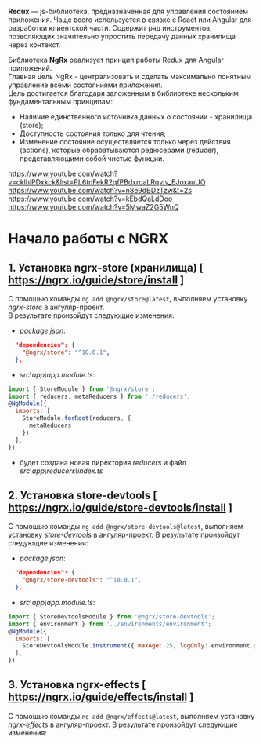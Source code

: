 **Redux** — js-библиотека, предназначенная для управления состоянием приложения. Чаще всего используется в связке с React или Angular для разработки клиентской части. Содержит ряд инструментов, позволяющих значительно упростить передачу данных хранилища через контекст.               

Библиотека **NgRx** реализует принцип работы Redux для Angular приложений.         
Главная цель NgRx - централизовать и сделать максимально понятным управление всеми состояниями приложения.             
Цель достигается благодаря заложенным в библиотеке нескольким фундаментальным принципам:
- Наличие единственного источника данных о состоянии - хранилища (store);
- Доступность состояния только для чтения;
- Изменение состояние осуществляется только через действия (actions), которые обрабатываются редюсерами (reducer), представляющими собой чистые функции.

https://www.youtube.com/watch?v=cklhiPDxkck&list=PL6tnFekR2qfPBdxroaLRqvIv_EJoxauUO                    
https://www.youtube.com/watch?v=n8e9dBDzTzw&t=2s            
https://www.youtube.com/watch?v=kEbdQaLdDoo            
https://www.youtube.com/watch?v=5MwaZ2G5WnQ           

# Начало работы с NGRX

## 1. Установка ngrx-store (хранилища) [ https://ngrx.io/guide/store/install ]          
С помощью команды `ng add @ngrx/store@latest`, выполняем установку *ngrx-store* в ангуляр-проект.   
В результате произойдут следующие изменения:      
- *package.json*:
```json
  "dependencies": {
    "@ngrx/store": "^10.0.1",
  },
```
- *src\app\app.module.ts*:
```js
import { StoreModule } from '@ngrx/store';
import { reducers, metaReducers } from './reducers';
@NgModule({
  imports: [
    StoreModule.forRoot(reducers, {
      metaReducers
    })
  ],
})
```
- будет создана новая директория *reducers* и файл *src\app\reducers\index.ts*

## 2. Установка store-devtools [ https://ngrx.io/guide/store-devtools/install ]  
С помощью команды `ng add @ngrx/store-devtools@latest`, выполняем установку *store-devtools* в ангуляр-проект.
В результате произойдут следующие изменения:      
- *package.json*:
```json
  "dependencies": {
    "@ngrx/store-devtools": "^10.0.1",
  },
```
- *src\app\app.module.ts*:
```js
import { StoreDevtoolsModule } from '@ngrx/store-devtools';
import { environment } from '../environments/environment';
@NgModule({
  imports: [
    StoreDevtoolsModule.instrument({ maxAge: 25, logOnly: environment.production })
  ],
})
```

## 3. Установка ngrx-effects [ https://ngrx.io/guide/effects/install ]
С помощью команды `ng add @ngrx/effects@latest`, выполняем установку *ngrx-effects* в ангуляр-проект.
В результате произойдут следующие изменения: 